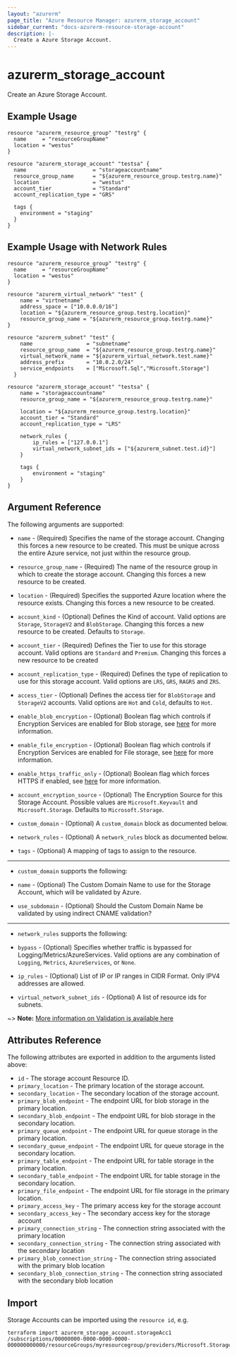 ```yaml
---
layout: "azurerm"
page_title: "Azure Resource Manager: azurerm_storage_account"
sidebar_current: "docs-azurerm-resource-storage-account"
description: |-
  Create a Azure Storage Account.
---
```


# azurerm_storage_account

Create an Azure Storage Account.

## Example Usage

```hcl
resource "azurerm_resource_group" "testrg" {
  name     = "resourceGroupName"
  location = "westus"
}

resource "azurerm_storage_account" "testsa" {
  name                     = "storageaccountname"
  resource_group_name      = "${azurerm_resource_group.testrg.name}"
  location                 = "westus"
  account_tier             = "Standard"
  account_replication_type = "GRS"

  tags {
    environment = "staging"
  }
}
```

## Example Usage with Network Rules

```hcl
resource "azurerm_resource_group" "testrg" {
  name     = "resourceGroupName"
  location = "westus"
}

resource "azurerm_virtual_network" "test" {
    name = "virtnetname"
    address_space = ["10.0.0.0/16"]
    location = "${azurerm_resource_group.testrg.location}"
    resource_group_name = "${azurerm_resource_group.testrg.name}"
}

resource "azurerm_subnet" "test" {
	name                 = "subnetname"
	resource_group_name  = "${azurerm_resource_group.testrg.name}"
	virtual_network_name = "${azurerm_virtual_network.test.name}"
	address_prefix       = "10.0.2.0/24"
	service_endpoints    = ["Microsoft.Sql","Microsoft.Storage"]
  }

resource "azurerm_storage_account" "testsa" {
    name = "storageaccountname"
    resource_group_name = "${azurerm_resource_group.testrg.name}"

    location = "${azurerm_resource_group.testrg.location}"
    account_tier = "Standard"
    account_replication_type = "LRS"
	
    network_rules {
        ip_rules = ["127.0.0.1"]
        virtual_network_subnet_ids = ["${azurerm_subnet.test.id}"]
    }

    tags {
        environment = "staging"
    }
}
```

## Argument Reference

The following arguments are supported:

* `name` - (Required) Specifies the name of the storage account. Changing this forces a
    new resource to be created. This must be unique across the entire Azure service,
    not just within the resource group.

* `resource_group_name` - (Required) The name of the resource group in which to
    create the storage account. Changing this forces a new resource to be created.

* `location` - (Required) Specifies the supported Azure location where the
    resource exists. Changing this forces a new resource to be created.

* `account_kind` - (Optional) Defines the Kind of account. Valid options are `Storage`, 
    `StorageV2` and `BlobStorage`. Changing this forces a new resource to be created. 
    Defaults to `Storage`.

* `account_tier` - (Required) Defines the Tier to use for this storage account. Valid options are `Standard` and `Premium`. Changing this forces a new resource to be created

* `account_replication_type` - (Required) Defines the type of replication to use for this storage account. Valid options are `LRS`, `GRS`, `RAGRS` and `ZRS`.

* `access_tier` - (Optional) Defines the access tier for `BlobStorage` and `StorageV2` accounts. Valid options are `Hot` and `Cold`, defaults to `Hot`.

* `enable_blob_encryption` - (Optional) Boolean flag which controls if Encryption
    Services are enabled for Blob storage, see [here](https://azure.microsoft.com/en-us/documentation/articles/storage-service-encryption/)
    for more information.

* `enable_file_encryption` - (Optional) Boolean flag which controls if Encryption
    Services are enabled for File storage, see [here](https://azure.microsoft.com/en-us/documentation/articles/storage-service-encryption/)
    for more information.

* `enable_https_traffic_only` - (Optional) Boolean flag which forces HTTPS if enabled, see [here](https://docs.microsoft.com/en-us/azure/storage/storage-require-secure-transfer/)
    for more information.

* `account_encryption_source` - (Optional) The Encryption Source for this Storage Account. Possible values are `Microsoft.Keyvault` and `Microsoft.Storage`. Defaults to `Microsoft.Storage`.

* `custom_domain` - (Optional) A `custom_domain` block as documented below.

* `network_rules` - (Optional) A `network_rules` block as documented below.

* `tags` - (Optional) A mapping of tags to assign to the resource.

---

* `custom_domain` supports the following:

* `name` - (Optional) The Custom Domain Name to use for the Storage Account, which will be validated by Azure.
* `use_subdomain` - (Optional) Should the Custom Domain Name be validated by using indirect CNAME validation?

---

* `network_rules` supports the following:

* `bypass` - (Optional)  Specifies whether traffic is bypassed for Logging/Metrics/AzureServices. Valid options are
any combination of `Logging`, `Metrics`, `AzureServices`, or `None`. 
* `ip_rules` - (Optional) List of IP or IP ranges in CIDR Format. Only IPV4 addresses are allowed.
* `virtual_network_subnet_ids` - (Optional) A list of resource ids for subnets.

~> **Note:** [More information on Validation is available here](https://docs.microsoft.com/en-gb/azure/storage/blobs/storage-custom-domain-name)

## Attributes Reference

The following attributes are exported in addition to the arguments listed above:

* `id` - The storage account Resource ID.
* `primary_location` - The primary location of the storage account.
* `secondary_location` - The secondary location of the storage account.
* `primary_blob_endpoint` - The endpoint URL for blob storage in the primary location.
* `secondary_blob_endpoint` - The endpoint URL for blob storage in the secondary location.
* `primary_queue_endpoint` - The endpoint URL for queue storage in the primary location.
* `secondary_queue_endpoint` - The endpoint URL for queue storage in the secondary location.
* `primary_table_endpoint` - The endpoint URL for table storage in the primary location.
* `secondary_table_endpoint` - The endpoint URL for table storage in the secondary location.
* `primary_file_endpoint` - The endpoint URL for file storage in the primary location.
* `primary_access_key` - The primary access key for the storage account
* `secondary_access_key` - The secondary access key for the storage account
* `primary_connection_string` - The connection string associated with the primary location
* `secondary_connection_string` - The connection string associated with the secondary location
* `primary_blob_connection_string` - The connection string associated with the primary blob location
* `secondary_blob_connection_string` - The connection string associated with the secondary blob location

## Import

Storage Accounts can be imported using the `resource id`, e.g.

```shell
terraform import azurerm_storage_account.storageAcc1 /subscriptions/00000000-0000-0000-0000-000000000000/resourceGroups/myresourcegroup/providers/Microsoft.Storage/storageAccounts/myaccount
```
